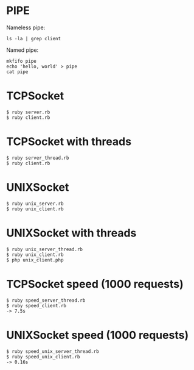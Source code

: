 PIPE
======

Nameless pipe:

```
ls -la | grep client
```

Named pipe:

```
mkfifo pipe
echo 'hello, world' > pipe
cat pipe
```

TCPSocket
======

```
$ ruby server.rb
$ ruby client.rb
```

TCPSocket with threads
======

```
$ ruby server_thread.rb
$ ruby client.rb
```

UNIXSocket
======

```
$ ruby unix_server.rb
$ ruby unix_client.rb
```

UNIXSocket with threads
======

```
$ ruby unix_server_thread.rb
$ ruby unix_client.rb
$ php unix_client.php
```

TCPSocket speed (1000 requests)
======

```
$ ruby speed_server_thread.rb
$ ruby speed_client.rb
-> 7.5s
```

UNIXSocket speed (1000 requests)
======

```
$ ruby speed_unix_server_thread.rb
$ ruby speed_unix_client.rb
-> 0.16s
```
